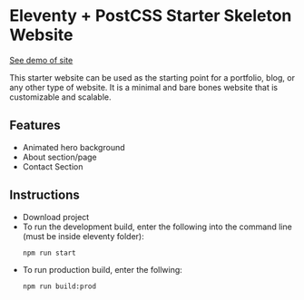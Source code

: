 # Eleventy + PostCSS Starter Skeleton Website

[See demo of site](https://fc-11ty-starter.netlify.app/)

This starter website can be used as the starting point for a portfolio, blog, or any other type of website. It is a minimal and bare bones website that is customizable and scalable.

## Features
* Animated hero background
* About section/page
* Contact Section 

## Instructions
* Download project
* To run the development build, enter the following into the command line (must be inside eleventy folder): 
    ```
    npm run start
    ```
* To run production build, enter the follwing:
    ```
    npm run build:prod
    ```
